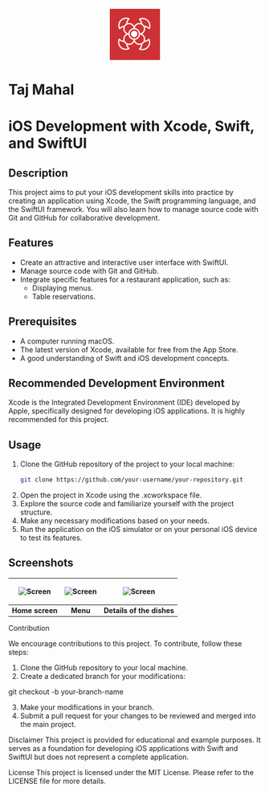 
<p align="center"   style="border-radius: 10px; display: block;">
    <img src="icone.png" width="100" alt="icone">


</p>
 
# Taj Mahal
# iOS Development with Xcode, Swift, and SwiftUI

## Description
This project aims to put your iOS development skills into practice by creating an application using Xcode, the Swift programming language, and the SwiftUI framework. You will also learn how to manage source code with Git and GitHub for collaborative development.

## Features
- Create an attractive and interactive user interface with SwiftUI.
- Manage source code with Git and GitHub.
- Integrate specific features for a restaurant application, such as:
  - Displaying menus.
  - Table reservations.

## Prerequisites
- A computer running macOS.
- The latest version of Xcode, available for free from the App Store.
- A good understanding of Swift and iOS development concepts.

## Recommended Development Environment
Xcode is the Integrated Development Environment (IDE) developed by Apple, specifically designed for developing iOS applications. It is highly recommended for this project.

## Usage
1. Clone the GitHub repository of the project to your local machine:
   ```bash
   git clone https://github.com/your-username/your-repository.git

2. Open the project in Xcode using the .xcworkspace file.
3. Explore the source code and familiarize yourself with the project structure.
4. Make any necessary modifications based on your needs.
5. Run the application on the iOS simulator or on your personal iOS device to test its features.

## Screenshots


| <p align="center"><img src="Home.png" width="200" alt="Screen"></p> | <p align="center"><img src="List.png" width="200" alt="Screen"></p> | <p align="center"><img src="Details.png" width="200" alt="Screen"></p> |
|:---:|:---:|:---:|
| **Home screen** | **Menu** | **Details of the dishes**

Contribution

We encourage contributions to this project. To contribute, follow these steps:

1. Clone the GitHub repository to your local machine.
2. Create a dedicated branch for your modifications:

git checkout -b your-branch-name

3. Make your modifications in your branch.
4. Submit a pull request for your changes to be reviewed and merged into the main project.

Disclaimer
This project is provided for educational and example purposes. It serves as a foundation for developing iOS applications with Swift and SwiftUI but does not represent a complete application.

License
This project is licensed under the MIT License. Please refer to the LICENSE file for more details.

